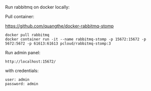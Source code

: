 
Run rabbitmq on docker locally: 

Pull container:  

https://github.com/quangthe/docker-rabbitmq-stomp

    docker pull rabbitmq 
    docker container run -it --name rabbitmq-stomp -p 15672:15672 -p 5672:5672 -p 61613:61613 pcloud/rabbitmq-stomp:3

Run admin panel: 

    http://localhost:15672/

with credentials: 

    user: admin 
    password: admin  

